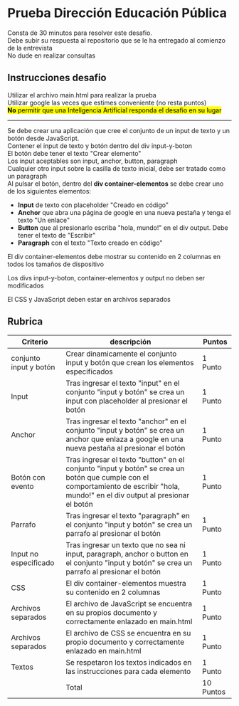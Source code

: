 # Prueba Dirección Educación Pública
Consta de 30 minutos para resolver este desafio.\
Debe subir su respuesta al repositorio que se le ha entregado al comienzo de la entrevista\
No dude en realizar consultas
## Instrucciones desafio

Utilizar el archivo main.html para realizar la prueba\
Utilizar google las veces que estimes conveniente (no resta puntos)\
<mark>__No__ permitir que una Inteligencia Artificial responda el desafio en su lugar</mark>

---

Se debe crear una aplicación que cree el conjunto de un input de texto y un botón desde JavaScript.\
Contener el input de texto y botón dentro del div input-y-boton\
El botón debe tener el texto "Crear elemento"\
Los input aceptables son input, anchor, button, paragraph\
Cualquier otro input sobre la casilla de texto inicial, debe ser tratado como un paragraph\
Al pulsar el botón, dentro del __div container-elementos__ se debe crear uno de los siguientes elementos:

- __Input__ de texto con placeholder "Creado en código"
- __Anchor__ que abra una página de google en una nueva pestaña y tenga el texto "Un enlace"
- __Button__ que al presionarlo escriba "hola, mundo!" en el div output. Debe tener el texto de "Escribir"
- __Paragraph__ con el texto "Texto creado en código"

El div container-elementos debe mostrar su contenido en 2 columnas en todos los tamaños de dispositivo

Los divs input-y-boton, container-elementos y output no deben ser modificados

El CSS y JavaScript deben estar en archivos separados

## Rubrica
|Criterio | descripción | Puntos |
|-|-|-|
|conjunto input y botón| Crear dinamicamente el conjunto input y botón que crean los elementos especificados | 1 Punto|
|Input|Tras ingresar el texto "input" en el conjunto "input y botón" se crea un input con placeholder al presionar el botón| 1 Punto |
|Anchor|Tras ingresar el texto "anchor" en el conjunto "input y botón" se crea un anchor que enlaza a google en una nueva pestaña al presionar el botón| 1 Punto|
|Botón con evento|Tras ingresar el texto "button" en el conjunto "input y botón" se crea un botón que cumple con el comportamiento de escribir "hola, mundo!" en el div output al presionar el botón| 1 Punto|
|Parrafo|Tras ingresar el texto "paragraph" en el conjunto "input y botón" se crea un parrafo al presionar el botón| 1 Punto|
|Input no especificado|Tras ingresar un texto que no sea ni input, paragraph, anchor o button en el conjunto "input y botón" se crea un parrafo al presionar el botón| 1 Punto |
|CSS|El div container-elementos muestra su contenido en 2 columnas| 1 Punto |
|Archivos separados| El archivo de JavaScript se encuentra en su propios documento y correctamente enlazado en main.html| 1 Punto|
|Archivos separados| El archivo de CSS se encuentra en su propio documento y correctamente enlazado en main.html| 1 Punto|
|Textos|Se respetaron los textos indicados en las instrucciones para cada elemento| 1 Punto| 
||Total|10 Puntos|
